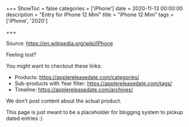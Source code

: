 +++
ShowToc = false
categories = ['iPhone']
date = 2020-11-13 00:00:00
description = "Entry for iPhone 12 Mini"
title = "iPhone 12 Mini"
tags = ['iPhone', '2020']

+++

Source: https://en.wikipedia.org/wiki/IPhone

Feeling lost?

You might want to checkout these links:
- Products: https://applereleasedate.com/categories/
- Sub-products with Year filter: https://applereleasedate.com/tags/
- Timeline: https://applereleasedate.com/archives/

We don't post content about the actual product. 



This page is just meant to be a placeholder for blogging system to pickup dated entries :)


